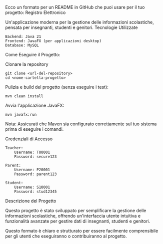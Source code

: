 Ecco un formato per un README in GitHub che puoi usare per il tuo progetto:
Registro Elettronico

Un'applicazione moderna per la gestione delle informazioni scolastiche, pensata per insegnanti, studenti e genitori.
Tecnologie Utilizzate

    Backend: Java 21
    Frontend: JavaFX (per applicazioni desktop)
    Database: MySQL

Come Eseguire il Progetto:

Clonare la repository

    git clone <url-del-repository>
    cd <nome-cartella-progetto>

Pulizia e build del progetto (senza eseguire i test):

    mvn clean install

Avvia l'applicazione JavaFX:

    mvn javafx:run

Nota: Assicurati che Maven sia configurato correttamente sul tuo sistema prima di eseguire i comandi.

Credenziali di Accesso

    Teacher:
        Username: T00001
        Password: secure123

    Parent:
        Username: P20001
        Password: parent123

    Student:
        Username: S10001
        Password: stud12345

Descrizione del Progetto

Questo progetto è stato sviluppato per semplificare la gestione delle informazioni scolastiche, offrendo un'interfaccia utente intuitiva e funzionalità avanzate per gestire dati di insegnanti, studenti e genitori.

Questo formato è chiaro e strutturato per essere facilmente comprensibile per gli utenti che eseguiranno o contribuiranno al progetto.
